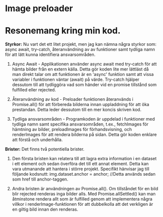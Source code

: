 # Image preloader

# Resonemang kring min kod.

<b>Styrkor:</b>
Nu vart det ett litet projekt, men jag kan nämna några styrkor som: async await, try-catch, återanvändning av av funktioner samt tydliga namn för att lätt kunna identifiera ansvarsområden.

1. Async Await - Applikationen använder async await med try-catch för att hämta bilder från en extern källa. Detta gör koden lite mer lättläst då man direkt talar om att funktionen är en 'async' funktion samt att vissa variabler i funktionen väntar (await) på värde. Try-catch hjälper dessutom till att tydliggöra vad som händer vid en promise tillstånd som fulfilled eller rejected.

2. Återanvändning av kod - Preloader funktionen återanvänds i Promise.all() för att förbereda bilderna innan uppladdning för att öka prestandan. Detta leder dessutom till en mer koncis skriven kod.

3. Tydliga ansvarsområden - Programkoden är uppdelad i funktioner med tydliga namn samt specifika ansvarsområden, t.ex., fetchImages för hämtning av bilder, preloadImages för förhandsvisning, och renderImages för att rendera bilderna på sidan. Detta gör koden enklare att förstå och underhålla.

<b>Brister:</b>
Det finns två potentiella brister.

1. Den första bristen kan relatera till att lagra extra information i en dataset i ett element och sedan överföra det till ett annat element. Detta kan vara utmanande att hantera i större projekt. Specifikt hänvisar jag till följande kodsnutt: img.dataset.anchor = anchor; //Detta används sedan som href till anchor-taggen.

2. Andra bristen är användningen av Promise.all(). Om tillståndet för en bild blir rejected renderas inga bilder alls. Med Promise.allSettled() kan man åtminstone rendera allt som är fulfilled genom att implementera några villkor i renderImage-funktionen för att dubbelkolla att det verkligen är en giltig bild innan den renderas.
